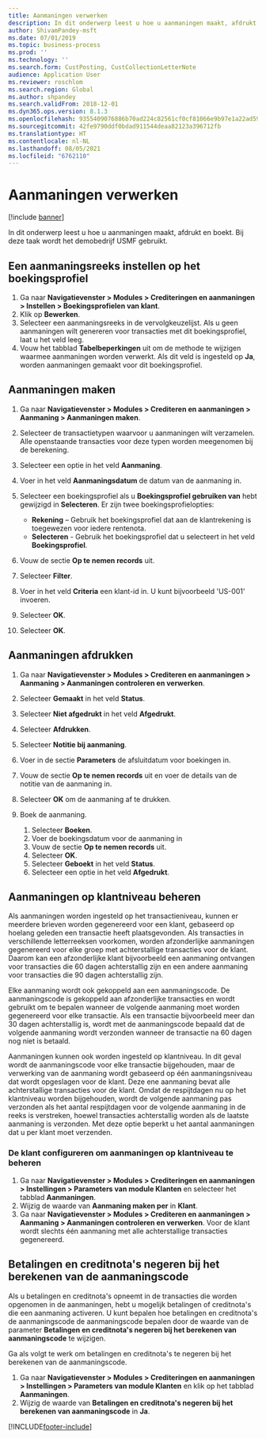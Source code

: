 ```yaml
---
title: Aanmaningen verwerken
description: In dit onderwerp leest u hoe u aanmaningen maakt, afdrukt en boekt.
author: ShivamPandey-msft
ms.date: 07/01/2019
ms.topic: business-process
ms.prod: ''
ms.technology: ''
ms.search.form: CustPosting, CustCollectionLetterNote
audience: Application User
ms.reviewer: roschlom
ms.search.region: Global
ms.author: shpandey
ms.search.validFrom: 2018-12-01
ms.dyn365.ops.version: 8.1.3
ms.openlocfilehash: 9355409076886b70ad224c82561cf0cf81066e9b97e1a22ad59ce04be2c90158
ms.sourcegitcommit: 42fe9790ddf0bdad911544deaa82123a396712fb
ms.translationtype: HT
ms.contentlocale: nl-NL
ms.lasthandoff: 08/05/2021
ms.locfileid: "6762110"
---
```

# <a name="process-collection-letters"></a>Aanmaningen verwerken

[!include [banner](../../includes/banner.md)]

In dit onderwerp leest u hoe u aanmaningen maakt, afdrukt en boekt. Bij deze taak wordt het demobedrijf USMF gebruikt.

## <a name="set-up-a-collection-letter-sequence-on-the-posting-profile"></a>Een aanmaningsreeks instellen op het boekingsprofiel
1. Ga naar **Navigatievenster > Modules > Crediteringen en aanmaningen > Instellen > Boekingsprofielen van klant**.
2. Klik op **Bewerken**.
3. Selecteer een aanmaningsreeks in de vervolgkeuzelijst. Als u geen aanmaningen wilt genereren voor transacties met dit boekingsprofiel, laat u het veld leeg.  
4. Vouw het tabblad **Tabelbeperkingen** uit om de methode te wijzigen waarmee aanmaningen worden verwerkt. Als dit veld is ingesteld op **Ja**, worden aanmaningen gemaakt voor dit boekingsprofiel.  

## <a name="create-collection-letters"></a>Aanmaningen maken
1. Ga naar **Navigatievenster > Modules > Crediteren en aanmaningen > Aanmaning > Aanmaningen maken**.
2. Selecteer de transactietypen waarvoor u aanmaningen wilt verzamelen. Alle openstaande transacties voor deze typen worden meegenomen bij de berekening.  
3. Selecteer een optie in het veld **Aanmaning**.
4. Voer in het veld **Aanmaningsdatum** de datum van de aanmaning in.
5. Selecteer een boekingsprofiel als u **Boekingsprofiel gebruiken van** hebt gewijzigd in **Selecteren**. Er zijn twee boekingsprofielopties:   

   - **Rekening** – Gebruik het boekingsprofiel dat aan de klantrekening is toegewezen voor iedere rentenota.   
   - **Selecteren** - Gebruik het boekingsprofiel dat u selecteert in het veld **Boekingsprofiel**.  

6. Vouw de sectie **Op te nemen records** uit.
7. Selecteer **Filter**.
8. Voer in het veld **Criteria** een klant-id in. U kunt bijvoorbeeld 'US-001' invoeren.
9. Selecteer **OK**.
10. Selecteer **OK**.

## <a name="print-collection-letters"></a>Aanmaningen afdrukken
1. Ga naar **Navigatievenster > Modules > Crediteren en aanmaningen > Aanmaning > Aanmaningen controleren en verwerken**.
2. Selecteer **Gemaakt** in het veld **Status**.
3. Selecteer **Niet afgedrukt** in het veld **Afgedrukt**.
4. Selecteer **Afdrukken**.
5. Selecteer **Notitie bij aanmaning**.
6. Voer in de sectie **Parameters** de afsluitdatum voor boekingen in.
7. Vouw de sectie **Op te nemen records** uit en voer de details van de notitie van de aanmaning in.
8. Selecteer **OK** om de aanmaning af te drukken.
9. Boek de aanmaning.

    1. Selecteer **Boeken**.
    1. Voer de boekingsdatum voor de aanmaning in
    1. Vouw de sectie **Op te nemen records** uit.
    1. Selecteer **OK**.
    1. Selecteer **Geboekt** in het veld **Status**.
    1. Selecteer een optie in het veld **Afgedrukt**.

## <a name="control-collection-letters-at-the-customer-level"></a>Aanmaningen op klantniveau beheren
Als aanmaningen worden ingesteld op het transactieniveau, kunnen er meerdere brieven worden gegenereerd voor een klant, gebaseerd op hoelang geleden een transactie heeft plaatsgevonden. Als transacties in verschillende letterreeksen voorkomen, worden afzonderlijke aanmaningen gegenereerd voor elke groep met achterstallige transacties voor de klant. Daarom kan een afzonderlijke klant bijvoorbeeld een aanmaning ontvangen voor transacties die 60 dagen achterstallig zijn en een andere aanmaning voor transacties die 90 dagen achterstallig zijn. 

Elke aanmaning wordt ook gekoppeld aan een aanmaningscode. De aanmaningscode is gekoppeld aan afzonderlijke transacties en wordt gebruikt om te bepalen wanneer de volgende aanmaning moet worden gegenereerd voor elke transactie. Als een transactie bijvoorbeeld meer dan 30 dagen achterstallig is, wordt met de aanmaningscode bepaald dat de volgende aanmaning wordt verzonden wanneer de transactie na 60 dagen nog niet is betaald. 

Aanmaningen kunnen ook worden ingesteld op klantniveau. In dit geval wordt de aanmaningscode voor elke transactie bijgehouden, maar de verwerking van de aanmaning wordt gebaseerd op één aanmaningsniveau dat wordt opgeslagen voor de klant. Deze ene aanmaning bevat alle achterstallige transacties voor de klant. Omdat de respijtdagen nu op het klantniveau worden bijgehouden, wordt de volgende aanmaning pas verzonden als het aantal respijtdagen voor de volgende aanmaning in de reeks is verstreken, hoewel transacties achterstallig worden als de laatste aanmaning is verzonden. Met deze optie beperkt u het aantal aanmaningen dat u per klant moet verzenden.

### <a name="set-up-the-customer-to-control-collection-letters-at-the-customer-level"></a>De klant configureren om aanmaningen op klantniveau te beheren
1.  Ga naar **Navigatievenster > Modules > Crediteringen en aanmaningen > Instellingen > Parameters van module Klanten** en selecteer het tabblad **Aanmaningen**. 
2.  Wijzig de waarde van **Aanmaning maken per** in **Klant**. 
3.  Ga naar **Navigatievenster > Modules > Crediteren en aanmaningen > Aanmaning > Aanmaningen controleren en verwerken**. Voor de klant wordt slechts één aanmaning met alle achterstallige transacties gegenereerd.

## <a name="ignore-payments-and-credit-memos-when-calculating-the-collection-letter-code"></a>Betalingen en creditnota's negeren bij het berekenen van de aanmaningscode
Als u betalingen en creditnota's opneemt in de transacties die worden opgenomen in de aanmaningen, hebt u mogelijk betalingen of creditnota's die een aanmaning activeren. U kunt bepalen hoe betalingen en creditnota's de aanmaningscode de aanmaningscode bepalen door de waarde van de parameter **Betalingen en creditnota's negeren bij het berekenen van aanmaningscode** te wijzigen. 

Ga als volgt te werk om betalingen en creditnota's te negeren bij het berekenen van de aanmaningscode.

1. Ga naar **Navigatievenster > Modules > Crediteringen en aanmaningen > Instellingen > Parameters van module Klanten** en klik op het tabblad **Aanmaningen**. 
2. Wijzig de waarde van **Betalingen en creditnota's negeren bij het berekenen van aanmaningscode** in **Ja**.


[!INCLUDE[footer-include](../../../includes/footer-banner.md)]